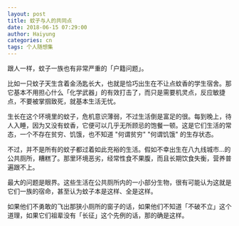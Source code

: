 ```yaml
---
layout: post
title: 蚊子与人的共同点
date: 2018-06-15 07:29:00
author: Haiyung
categories: cn
tags: 个人随想集
--- 
```


跟人一样，蚊子一族也有非常严重的「户籍问题」。

比如一只蚊子天生含着金汤匙长大，也就是恰巧出生在不让点蚊香的学生宿舍。那它基本不用担心什么「化学武器」的有效打击了，而只是需要机灵点，反应敏捷点，不要被掌掴致死，就基本生活无忧。

生长在这个环境里的蚊子，危机意识薄弱，不过生活倒是富足的很。每到晚上，待人入睡，因为又没有蚊香，它便可以几乎无所顾忌的饱餐一顿。这是它们生活的常态，一个不存在贫穷、饥饿，也不知道 "何谓贫穷" "何谓饥饿" 的生存状态。

不过，并不是所有的蚊子都过着如此充裕的生活。假如不幸出生在八九线城市...的公共厕所，糟糕了。那里环境恶劣，经常性食不果腹，而且长期饮食失衡，营养普遍跟不上。

最大的问题是眼界。这些生活在公共厕所内的一小部分生物，很有可能认为这就是它们一族的宿命，甚至认为蚊子本是这样、全是这样。

如果他们不勇敢的飞出那狭小厕所的窗子的话，如果他们不知道「不破不立」这个道理，如果它们祖辈没有「长征」这个先例的话，那的确是这样。
